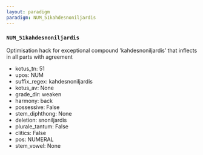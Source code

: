 ```yaml
---
layout: paradigm
paradigm: NUM_51kahdesnoniljardis
---
```

### ` NUM_51kahdesnoniljardis `

Optimisation hack for exceptional compound ’kahdesnoniljardis’ that inflects in all parts with agreement
* kotus_tn: 51
* upos: NUM
* suffix_regex: kahdesnoniljardis
* kotus_av: None
* grade_dir: weaken
* harmony: back
* possessive: False
* stem_diphthong: None
* deletion: snoniljardis
* plurale_tantum: False
* clitics: False
* pos: NUMERAL
* stem_vowel: None
